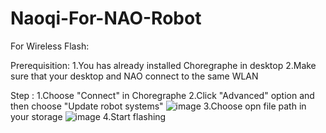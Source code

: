 # Naoqi-For-NAO-Robot

For Wireless Flash:

Prerequisition:
1.You has already installed Choregraphe in desktop
2.Make sure that your desktop and NAO connect to the same WLAN

Step :
1.Choose "Connect" in Choregraphe
2.Click "Advanced" option and then choose "Update robot systems"
![image](https://github.com/user-attachments/assets/f4ec5355-b481-4264-82cd-dd5e758faa96)
3.Choose opn file path in your storage 
![image](https://github.com/user-attachments/assets/652b36de-3e79-4348-b5d3-1f251176c252)
4.Start flashing
